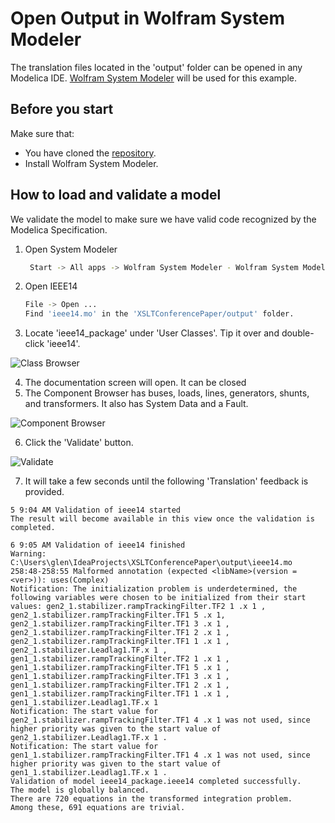 # Open Output in Wolfram System Modeler

The translation files located in the 'output' folder can be opened in any Modelica IDE. [Wolfram System Modeler](https://www.wolfram.com/system-modeler/) will be used for this example.


## Before you start

Make sure that:
- You have cloned the [repository](https://github.com/alSETLab/XSLTConferencePaper/).
- Install Wolfram System Modeler.

## How to load and validate a model

We validate the model to make sure we have valid code recognized by the Modelica Specification.

1. Open System Modeler

   ```bash
    Start -> All apps -> Wolfram System Modeler - Wolfram System Modeler 14.0
   ```

2. Open IEEE14
   ```bash 
   File -> Open ...
   Find 'ieee14.mo' in the 'XSLTConferencePaper/output' folder.
   ```

3. Locate 'ieee14_package' under 'User Classes'. Tip it over and double-click 'ieee14'.

![Class Browser](ClassBrowser.png)

4. The documentation screen will open. It can be closed
5. The Component Browser has buses, loads, lines, generators, shunts, and transformers. It also has System Data and a Fault.

![Component Browser](Components.png)

6. Click the 'Validate' button.

![Validate](Validate.png)

7. It will take a few seconds until the following 'Translation' feedback is provided.

```
5 9:04 AM Validation of ieee14 started
The result will become available in this view once the validation is completed.

6 9:05 AM Validation of ieee14 finished
Warning: C:\Users\glen\IdeaProjects\XSLTConferencePaper\output\ieee14.mo 258:48-258:55 Malformed annotation (expected <libName>(version = <ver>)): uses(Complex)
Notification: The initialization problem is underdetermined, the following variables were chosen to be initialized from their start values: gen2_1.stabilizer.rampTrackingFilter.TF2 1 .x 1 , gen2_1.stabilizer.rampTrackingFilter.TF1 5 .x 1, gen2_1.stabilizer.rampTrackingFilter.TF1 3 .x 1 , gen2_1.stabilizer.rampTrackingFilter.TF1 2 .x 1 , gen2_1.stabilizer.rampTrackingFilter.TF1 1 .x 1 , gen2_1.stabilizer.Leadlag1.TF.x 1 , gen1_1.stabilizer.rampTrackingFilter.TF2 1 .x 1 , gen1_1.stabilizer.rampTrackingFilter.TF1 5 .x 1 , gen1_1.stabilizer.rampTrackingFilter.TF1 3 .x 1 , gen1_1.stabilizer.rampTrackingFilter.TF1 2 .x 1 , gen1_1.stabilizer.rampTrackingFilter.TF1 1 .x 1 , gen1_1.stabilizer.Leadlag1.TF.x 1 
Notification: The start value for gen2_1.stabilizer.rampTrackingFilter.TF1 4 .x 1 was not used, since higher priority was given to the start value of gen2_1.stabilizer.Leadlag1.TF.x 1 .
Notification: The start value for gen1_1.stabilizer.rampTrackingFilter.TF1 4 .x 1 was not used, since higher priority was given to the start value of gen1_1.stabilizer.Leadlag1.TF.x 1 .
Validation of model ieee14_package.ieee14 completed successfully.
The model is globally balanced.
There are 720 equations in the transformed integration problem.
Among these, 691 equations are trivial.
```